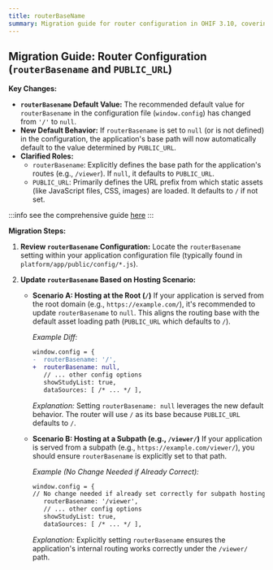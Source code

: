 ```yaml
---
title: routerBaseName
summary: Migration guide for router configuration in OHIF 3.10, covering the updated default behavior of routerBasename and its interaction with PUBLIC_URL, with scenario-based examples for both root and subpath hosting.
---
```



## Migration Guide: Router Configuration (`routerBasename` and `PUBLIC_URL`)


**Key Changes:**

*   **`routerBasename` Default Value:** The recommended default value for `routerBasename` in the configuration file (`window.config`) has changed from `'/'` to `null`.
*   **New Default Behavior:** If `routerBasename` is set to `null` (or is not defined) in the configuration, the application's base path will now automatically default to the value determined by `PUBLIC_URL`.
*   **Clarified Roles:**
    *   `routerBasename`: Explicitly defines the base path for the application's routes (e.g., `/viewer`). If `null`, it defaults to `PUBLIC_URL`.
    *   `PUBLIC_URL`: Primarily defines the URL prefix from which static assets (like JavaScript files, CSS, images) are loaded. It defaults to `/` if not set.


:::info
see the comprehensive guide [here](/deployment/custom-url-access)
:::

**Migration Steps:**

1.  **Review `routerBasename` Configuration:**
    Locate the `routerBasename` setting within your application configuration file (typically found in `platform/app/public/config/*.js`).

2.  **Update `routerBasename` Based on Hosting Scenario:**

    *   **Scenario A: Hosting at the Root (`/`)**
        If your application is served from the root domain (e.g., `https://example.com/`), it's recommended to update `routerBasename` to `null`. This aligns the routing base with the default asset loading path (`PUBLIC_URL` which defaults to `/`).

        *Example Diff:*
        ```diff
        window.config = {
        -  routerBasename: '/',
        +  routerBasename: null,
           // ... other config options
           showStudyList: true,
           dataSources: [ /* ... */ ],
        ```
        *Explanation:* Setting `routerBasename: null` leverages the new default behavior. The router will use `/` as its base because `PUBLIC_URL` defaults to `/`.

    *   **Scenario B: Hosting at a Subpath (e.g., `/viewer/`)**
        If your application is served from a subpath (e.g., `https://example.com/viewer/`), you should ensure `routerBasename` is explicitly set to that path.

        *Example (No Change Needed if Already Correct):*
        ```diff
        window.config = {
        // No change needed if already set correctly for subpath hosting
           routerBasename: '/viewer',
           // ... other config options
           showStudyList: true,
           dataSources: [ /* ... */ ],
        ```
        *Explanation:* Explicitly setting `routerBasename` ensures the application's internal routing works correctly under the `/viewer/` path.
